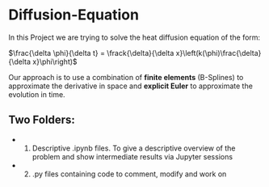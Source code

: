 # Diffusion-Equation
In this Project we are trying to solve the heat diffusion equation of the form: 

 $\frac{\delta \phi}{\delta t} = \frack{\delta}{\delta x}\left(k(\phi)\frac{\delta}{\delta x}\phi\right)$
 
 Our approach is to use a combination of **finite elements** (B-Splines) to approximate the derivative in space and **explicit Euler** to approximate the evolution in time.

## Two Folders:
* 1) Descriptive \.ipynb files. To give a descriptive overview  of the problem and show intermediate results via Jupyter sessions
* 2) \.py files containing code to comment, modify and work on
